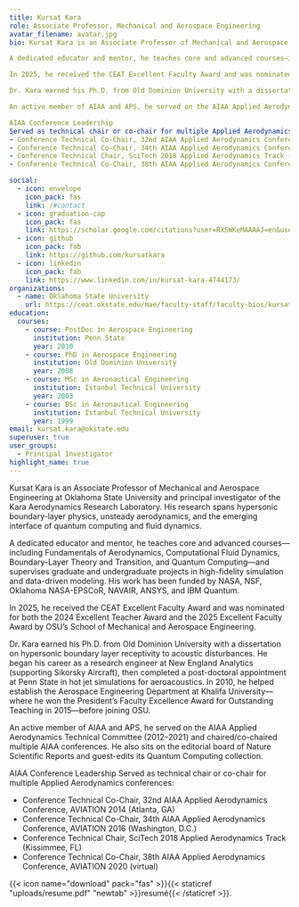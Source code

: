```yaml
---
title: Kursat Kara
role: Associate Professor, Mechanical and Aerospace Engineering
avatar_filename: avatar.jpg
bio: Kursat Kara is an Associate Professor of Mechanical and Aerospace Engineering at Oklahoma State University and principal investigator of the Kara Aerodynamics Research Laboratory. His research spans hypersonic boundary-layer physics, unsteady aerodynamics, and the emerging interface of quantum computing and fluid dynamics. 

A dedicated educator and mentor, he teaches core and advanced courses—including Fundamentals of Aerodynamics, Computational Fluid Dynamics, Boundary-Layer Theory and Transition, and Quantum Computing—and supervises graduate and undergraduate projects in high-fidelity simulation and data-driven modeling. His work has been funded by NASA, NSF, Oklahoma NASA-EPSCoR, NAVAIR, ANSYS, and IBM Quantum. 

In 2025, he received the CEAT Excellent Faculty Award and was nominated for both the 2024 Excellent Teacher Award and the 2025 Excellent Faculty Award by OSU’s School of Mechanical and Aerospace Engineering.

Dr. Kara earned his Ph.D. from Old Dominion University with a dissertation on hypersonic boundary layer receptivity to acoustic disturbances. He began his career as a research engineer at New England Analytics (supporting Sikorsky Aircraft), then completed a post-doctoral appointment at Penn State in hot jet simulations for aeroacoustics. In 2010, he helped establish the Aerospace Engineering Department at Khalifa University—where he won the President’s Faculty Excellence Award for Outstanding Teaching in 2015—before joining OSU.

An active member of AIAA and APS, he served on the AIAA Applied Aerodynamics Technical Committee (2012–2021) and chaired/co-chaired multiple AIAA conferences. He also sits on the editorial board of Nature Scientific Reports and guest-edits its Quantum Computing collection.

AIAA Conference Leadership
Served as technical chair or co-chair for multiple Applied Aerodynamics conferences:
- Conference Technical Co-Chair, 32nd AIAA Applied Aerodynamics Conference, AVIATION 2014 (Atlanta, GA)
- Conference Technical Co-Chair, 34th AIAA Applied Aerodynamics Conference, AVIATION 2016 (Washington, D.C.)
- Conference Technical Chair, SciTech 2018 Applied Aerodynamics Track (Kissimmee, FL)
- Conference Technical Co-Chair, 38th AIAA Applied Aerodynamics Conference, AVIATION 2020 (virtual)

social:
  - icon: envelope
    icon_pack: fas
    link: /#contact
  - icon: graduation-cap
    icon_pack: fas
    link: https://scholar.google.com/citations?user=RXSWKeMAAAAJ=en&user=RXSWKeMAAAAJ
  - icon: github
    icon_pack: fab
    link: https://github.com/kursatkara
  - icon: linkedin
    icon_pack: fab
    link: https://www.linkedin.com/in/kursat-kara-4744173/
organizations:
  - name: Oklahoma State University
    url: https://ceat.okstate.edu/mae/faculty-staff/faculty-bios/kursat-kara.html
education:
  courses:
    - course: PostDoc in Aerospace Engineering
      institution: Penn State
      year: 2010
    - course: PhD in Aerospace Engineering
      institution: Old Dominion University
      year: 2008
    - course: MSc in Aeronautical Engineering
      institution: Istanbul Technical University
      year: 2003
    - course: BSc in Aeronautical Engineering
      institution: Istanbul Technical University
      year: 1999
email: kursat.kara@okstate.edu
superuser: true
user_groups:
  - Principal Investigator
highlight_name: true
---
```

Kursat Kara is an Associate Professor of Mechanical and Aerospace Engineering at Oklahoma State University and principal investigator of the Kara Aerodynamics Research Laboratory. His research spans hypersonic boundary-layer physics, unsteady aerodynamics, and the emerging interface of quantum computing and fluid dynamics. 

A dedicated educator and mentor, he teaches core and advanced courses—including Fundamentals of Aerodynamics, Computational Fluid Dynamics, Boundary-Layer Theory and Transition, and Quantum Computing—and supervises graduate and undergraduate projects in high-fidelity simulation and data-driven modeling. His work has been funded by NASA, NSF, Oklahoma NASA-EPSCoR, NAVAIR, ANSYS, and IBM Quantum. 

In 2025, he received the CEAT Excellent Faculty Award and was nominated for both the 2024 Excellent Teacher Award and the 2025 Excellent Faculty Award by OSU’s School of Mechanical and Aerospace Engineering.

Dr. Kara earned his Ph.D. from Old Dominion University with a dissertation on hypersonic boundary layer receptivity to acoustic disturbances. He began his career as a research engineer at New England Analytics (supporting Sikorsky Aircraft), then completed a post-doctoral appointment at Penn State in hot jet simulations for aeroacoustics. In 2010, he helped establish the Aerospace Engineering Department at Khalifa University—where he won the President’s Faculty Excellence Award for Outstanding Teaching in 2015—before joining OSU.

An active member of AIAA and APS, he served on the AIAA Applied Aerodynamics Technical Committee (2012–2021) and chaired/co-chaired multiple AIAA conferences. He also sits on the editorial board of Nature Scientific Reports and guest-edits its Quantum Computing collection.

AIAA Conference Leadership
Served as technical chair or co-chair for multiple Applied Aerodynamics conferences:
- Conference Technical Co-Chair, 32nd AIAA Applied Aerodynamics Conference, AVIATION 2014 (Atlanta, GA)
- Conference Technical Co-Chair, 34th AIAA Applied Aerodynamics Conference, AVIATION 2016 (Washington, D.C.)
- Conference Technical Chair, SciTech 2018 Applied Aerodynamics Track (Kissimmee, FL)
- Conference Technical Co-Chair, 38th AIAA Applied Aerodynamics Conference, AVIATION 2020 (virtual)

{{< icon name="download" pack="fas" >}}{{< staticref "uploads/resume.pdf" "newtab" >}}resumé{{< /staticref >}}.